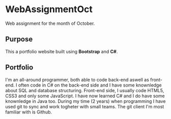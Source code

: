 # WebAssignmentOct
Web assignment for the month of October.

## Purpose
This a portfolio website built using **Bootstrap** and **C#**.

## Portfolio

I'm an all-around programmer, both able to code back-end aswell as front-end. I often code in C# on the back-end side and I have some knownledge about SQL and database structuring. Front-end side, I usually code HTML5, CSS3 and only some JavaScript. I have now learned C# and I do have some knownledge in Java too. During my time (2 years) when programming I have used git to sync and work togheter with small teams. The git client I'm most familiar with is Github. 
